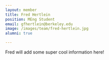 ```yaml
---
layout: member
title: Fred Hertlein
position: MEng Student
email: gfhertlein@berkeley.edu
image: /images/team/fred-hertlein.jpg
alumni: true

---
```


Fred will add some super cool information here!
